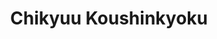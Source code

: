 --- 
title: "Chikyuu Koushinkyoku"
publishdate: "2019-2-20T16:48:46+02:00"
src: "https://365manga.net/manga/chikyuu-koushinkyoku"
image: "https://data.365manga.net/images/thumbnails/30481-chikyuu-koushinkyoku.jpg"
description: " By Strawberrie: Suzu's big sister, who had raised her alone after their parents passed away, died in a traffic accident. Suzu decided to take care of her sister's son, Sho. Together, the two face life with all its hardships. Chikyuu Koushin-kyoku is a manga filled with friendship, love, pain, and sorrow that will touch your heart."
---